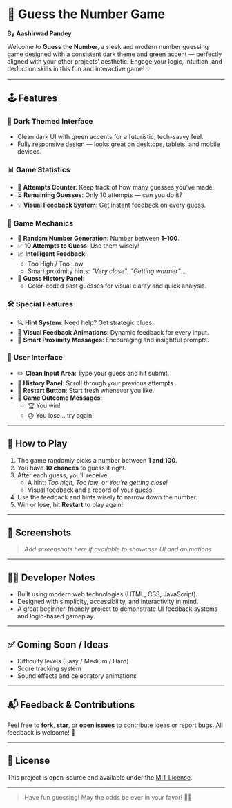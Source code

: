 # 🎯 Guess the Number Game

**By Aashirwad Pandey**

Welcome to **Guess the Number**, a sleek and modern number guessing game designed with a consistent dark theme and green accent — perfectly aligned with your other projects' aesthetic. Engage your logic, intuition, and deduction skills in this fun and interactive game! 💡

---

## 🕹️ Features

### 🌌 Dark Themed Interface
- Clean dark UI with green accents for a futuristic, tech-savvy feel.
- Fully responsive design — looks great on desktops, tablets, and mobile devices.

### 📊 Game Statistics
- 🔢 **Attempts Counter**: Keep track of how many guesses you've made.
- ⏳ **Remaining Guesses**: Only 10 attempts — can you do it?
- 💡 **Visual Feedback System**: Get instant feedback on every guess.

### 🧠 Game Mechanics
- 🎲 **Random Number Generation**: Number between **1–100**.
- ✅ **10 Attempts to Guess**: Use them wisely!
- 📈 **Intelligent Feedback**:
  - Too High / Too Low
  - Smart proximity hints: _"Very close"_, _"Getting warmer"_...
- 📘 **Guess History Panel**:
  - Color-coded past guesses for visual clarity and quick analysis.

### 🛠️ Special Features
- 🔍 **Hint System**: Need help? Get strategic clues.
- 🎨 **Visual Feedback Animations**: Dynamic feedback for every input.
- 🧭 **Smart Proximity Messages**: Encouraging and insightful prompts.

### 🧩 User Interface
- ✏️ **Clean Input Area**: Type your guess and hit submit.
- 📜 **History Panel**: Scroll through your previous attempts.
- 🔄 **Restart Button**: Start fresh whenever you like.
- 🎉 **Game Outcome Messages**:
  - 🏆 You win!
  - 😞 You lose... try again!

---

## 🚀 How to Play

1. The game randomly picks a number between **1 and 100**.
2. You have **10 chances** to guess it right.
3. After each guess, you'll receive:
   - A hint: _Too high_, _Too low_, or _You're getting close!_
   - Visual feedback and a record of your guess.
4. Use the feedback and hints wisely to narrow down the number.
5. Win or lose, hit **Restart** to play again!

---

## 📸 Screenshots

> _Add screenshots here if available to showcase UI and animations_

---

## 🧑‍💻 Developer Notes

- Built using modern web technologies (HTML, CSS, JavaScript).
- Designed with simplicity, accessibility, and interactivity in mind.
- A great beginner-friendly project to demonstrate UI feedback systems and logic-based gameplay.

---

## ✅ Coming Soon / Ideas

- Difficulty levels (Easy / Medium / Hard)
- Score tracking system
- Sound effects and celebratory animations

---

## 📬 Feedback & Contributions

Feel free to **fork**, **star**, or **open issues** to contribute ideas or report bugs. All feedback is welcome! 🤝

---

## 📄 License

This project is open-source and available under the [MIT License](LICENSE).

---

> Have fun guessing! May the odds be ever in your favor! 🔢💚
